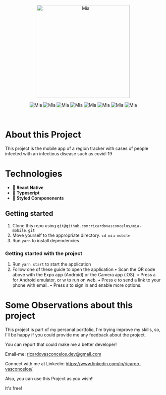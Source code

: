 <p align="center">
    <img src="https://i.imgur.com/fs454Au.png" width="300" alt="Mia" />
</p>
<p align="center">
    <img src="https://i.imgur.com/qnWUI1m.png" alt="Mia" />
    <img src="https://i.imgur.com/BzWtLQj.png" alt="Mia" />
    <img src="https://i.imgur.com/B54le8C.png" alt="Mia" />
    <img src="https://i.imgur.com/4IXvikC.png" alt="Mia" />
    <img src="https://i.imgur.com/y87x3Pu.png" alt="Mia" />
    <img src="https://i.imgur.com/iEuVbq3.png" alt="Mia" />
    <img src="https://i.imgur.com/ymzQ9JR.png" alt="Mia" />
    <img src="https://i.imgur.com/PbKkTyv.png" alt="Mia" />
</p>

</br>

# About this Project
This project is the mobile app of a region tracker with cases of people infected with an infectious disease such as covid-19

# Technologies

- 💙 **React Native** 
- :large_blue_diamond: **Typescript**
- :nail_care: **Styled Componenents** 

## Getting started

1. Clone this repo using `git@github.com:ricardovasconcelos/mia-mobile.git`
2. Move yourself to the appropriate directory: `cd mia-mobile`<br />
3. Run `yarn` to install dependencies<br />

### Getting started with the project

1. Run `yarn start` to start the application
2. Follow one of these guide to open the application
  • Scan the QR code above with the Expo app (Android) or the Camera app (iOS).
  • Press a for Android emulator, or w to run on web.
  • Press e to send a link to your phone with email.
  • Press s to sign in and enable more options.

# Some Observations about this project
This project is part of my personal portfolio, I'm trying improve my skills, so, I'll be happy if you could provide me any feedback about the project.

You can report that could make me a better developer!

Email-me: ricardovasconcelos.dev@gmail.com

Connect with me at Linkedin: https://www.linkedin.com/in/ricardo-vasconcelos/

Also, you can use this Project as you wish!!

It's free!
